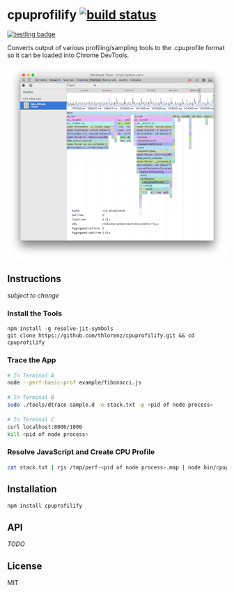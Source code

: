 # cpuprofilify [![build status](https://secure.travis-ci.org/thlorenz/cpuprofilify.png?branch=master)](http://travis-ci.org/thlorenz/cpuprofilify)

[![testling badge](https://ci.testling.com/thlorenz/cpuprofilify.png)](https://ci.testling.com/thlorenz/cpuprofilify)

Converts output of various profiling/sampling tools to the .cpuprofile format so it can be loaded into Chrome DevTools.

![screenshot](assets/screenshot.png)

## Instructions

*subject to change*

### Install the Tools

```
npm install -g resolve-jit-symbols
git clone https://github.com/thlorenz/cpuprofilify.git && cd cpuprofilify
```

### Trace the App

```sh
# In Terminal A
node --perf-basic-prof example/fibonacci.js

# In Terminal B
sudo ./tools/dtrace-sample.d -o stack.txt -p <pid of node process>

# In Terminal C
curl localhost:8000/1000
kill <pid of node process>
```

### Resolve JavaScript and Create CPU Profile

```sh
cat stack.txt | rjs /tmp/perf-<pid of node process>.map | node bin/cpuprofilify > my.cpuprofile
```

## Installation

    npm install cpuprofilify

## API

*TODO*

## License

MIT
